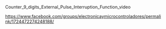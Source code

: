 Counter_9_digits_External_Pulse_Interruption_Function_video

https://www.facebook.com/groups/electronicaymicrocontroladores/permalink/1724472274248188/